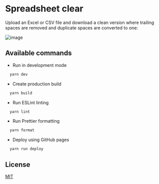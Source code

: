 # Spreadsheet clear

Upload an Excel or CSV file and download a clean version where trailing spaces are removed and duplicate spaces are converted to one:

![image](https://github.com/user-attachments/assets/5cd041e8-ffe7-4843-af4c-9502d20e24bc)

## Available commands

* Run in development mode

```bash
  yarn dev
```

* Create production build

```bash
  yarn build
```

* Run ESLint linting

```bash
  yarn lint
```

* Run Prettier formatting

```bash
  yarn format
```

* Deploy using GitHub pages

```bash
  yarn run deploy
```

## License

[MIT](https://choosealicense.com/licenses/mit/)
